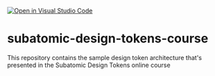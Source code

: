 [![Open in Visual Studio Code](https://classroom.github.com/assets/open-in-vscode-2e0aaae1b6195c2367325f4f02e2d04e9abb55f0b24a779b69b11b9e10269abc.svg)](https://classroom.github.com/online_ide?assignment_repo_id=18808833&assignment_repo_type=AssignmentRepo)
# subatomic-design-tokens-course
This repository contains the sample design token architecture that's presented in the Subatomic Design Tokens online course
